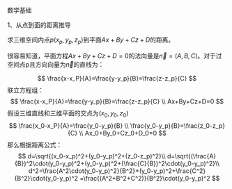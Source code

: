 数学基础



1、从点到面的距离推导

求三维空间内点$p(x_p,y_p,z_p)$到平面$Ax+By+Cz+D$的距离。

很容易知道，平面方程$Ax+By+Cz+D=0$的法向量是$\vec n = (A,B,C)$。对于过空间点p且方向向量为$\vec n$的直线为：


$$
\frac{x-x_P}{A}=\frac{y-y_p}{B}=\frac{z-z_p}{C}
$$
联立方程组：
$$
\frac{x-x_P}{A}=\frac{y-y_p}{B}=\frac{z-z_p}{C} \\
Ax+By+Cz+D=0
$$
假设三维直线和三维平面的交点为$(x_0,y_0,z_0)$
$$
\frac{x_0-x_P}{A}=\frac{y_0-y_p}{B} \\
\frac{y_0-y_p}{B}=\frac{z_0-z_p}{C} \\
Ax_0+By_0+Cz_0+D_0=0
$$
那么根据距离公式：
$$
d=\sqrt{(x_0-x_p)^2+(y_0-y_p)^2+(z_0-z_p)^2}\\
d=\sqrt{(\frac{A}{B})^2\cdot(y_0-y_p)^2+(y_0-y_p)^2+(\frac{C}{B})^2\cdot(y_0-y_p)^2}\\
d^2=\frac{A^2\cdot(y_0-y_p)^2}{B^2}+(y_0-y_p)^2+\frac{C^2}{B^2}\cdot(y_0-y_p)^2
=\frac{(A^2+B^2+C^2)}{B^2}\cdot(y_0-y_p)^2
$$
